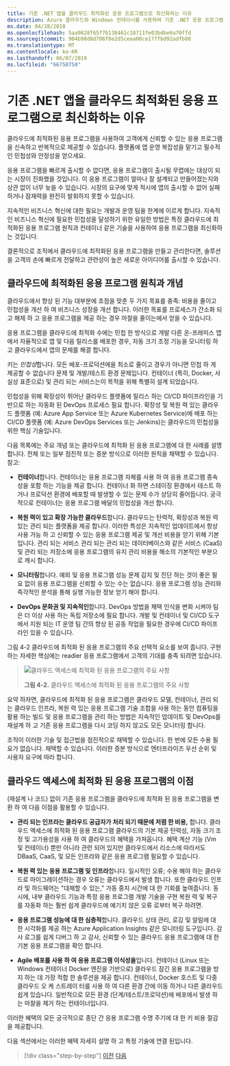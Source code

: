 ```yaml
---
title: 기존 .NET 앱을 클라우드 최적화된 응용 프로그램으로 최신화하는 이유
description: Azure 클라우드와 Windows 컨테이너를 사용하여 기존 .NET 응용 프로그램 최신화 | 기존 .NET 앱을 클라우드 최적화된 응용 프로그램으로 최신화하는 이유
ms.date: 04/28/2018
ms.openlocfilehash: 5aa9828f65f76138461c18711fe03bdbe6a70ffd
ms.sourcegitcommit: 904b98d8d706f0e2d5ceaa00ce17ffbd92adfb88
ms.translationtype: MT
ms.contentlocale: ko-KR
ms.lasthandoff: 06/07/2019
ms.locfileid: "66758750"
---
```

# <a name="reasons-to-modernize-existing-net-apps-to-cloud-optimized-applications"></a>기존 .NET 앱을 클라우드 최적화된 응용 프로그램으로 최신화하는 이유

클라우드에 최적화된 응용 프로그램을 사용하여 고객에게 신뢰할 수 있는 응용 프로그램을 신속하고 반복적으로 제공할 수 있습니다. 플랫폼에 앱 운영 복잡성을 맡기고 필수적인 민첩성와 안정성을 얻으세요.

응용 프로그램을 빠르게 출시할 수 없다면, 응용 프로그램이 출시될 무렵에는 대상이 되는 시장이 진화했을 것입니다. 이 응용 프로그램이 얼마나 잘 설계되고 만들어졌는지와 상관 없이 너무 늦을 수 있습니다. 시장의 요구에 맞게 적시에 앱의 출시할 수 없어 실패하거나 잠재력을 완전히 발휘하지 못할 수 있습니다.

지속적인 비즈니스 혁신에 대한 필요는 개발과 운영 팀을 한계에 이르게 합니다. 지속적인 비즈니스 혁신에 필요한 민첩성을 달성하기 위한 유일한 방법은 특정 클라우드에 최적화된 응용 프로그램 원칙과 컨테이너 같은 기술을 사용하여 응용 프로그램을 최신화하는 것입니다.

결론적으로 조직에서 클라우드에 최적화된 응용 프로그램을 만들고 관리한다면, 솔루션을 고객의 손에 빠르게 전달하고 관련성이 높은 새로운 아이디어를 출시할 수 있습니다.

## <a name="cloud-optimized-application-principles-and-tenets"></a>클라우드에 최적화된 응용 프로그램 원칙과 개념 

클라우드에서 향상 된 기능 대부분에 초점을 맞춘 두 가지 목표를 충족: 비용을 줄이고 민첩성을 개선 하 여 비즈니스 성장을 개선 합니다. 이러한 목표를 프로세스가 간소화 되 고 해제 하 고 응용 프로그램을 제공 하는 경우 마찰을 줄이는에서 얻을 수 있습니다.

응용 프로그램을 클라우드에 최적화 수에는 민첩 한 방식으로 개발 다른 온-프레미스 앱에서 자율적으로 앱 및 다음 릴리스를 배포한 경우, 자동 크기 조정 기능을 모니터링 하 고 클라우드에서 앱의 문제를 해결 합니다.

키는 *민첩성*합니다. 모든 배포-프로덕션에을 최소로 줄이고 경우가 아니면 민첩 하 게 제공할 수 없습니다 문제 및 개발/테스트 환경 문제입니다. 컨테이너 (특히, Docker, 사실상 표준으로) 및 관리 되는 서비스는이 목적을 위해 특별히 설계 되었습니다.

민첩성을 위해 확장성이 뛰어난 클라우드 플랫폼에 릴리스 하는 CI/CD 파이프라인을 기반으로 하는 자동화 된 DevOps 프로세스 필요 합니다. 확장성 및 복원 력 있는 클라우드 플랫폼 (예: Azure App Service 또는 Azure Kubernetes Service)에 배포 하는 CI/CD 플랫폼 (예: Azure DevOps Services 또는 Jenkins)는 클라우드의 민첩성을 위한 핵심 기술입니다.

다음 목록에는 주요 개념 또는 클라우드에 최적화 된 응용 프로그램에 대 한 사례를 설명합니다. 전체 또는 일부 점진적 또는 증분 방식으로 이러한 원칙을 채택할 수 있습니다. 참고:

- **컨테이너**합니다. 컨테이너는 응용 프로그램 자체를 사용 하 여 응용 프로그램 종속성을 포함 하는 기능을 제공 합니다. 컨테이너 화 하면 스테이징 환경에서 테스트 하거나 프로덕션 환경에 배포할 때 발생할 수 있는 문제 수가 상당히 줄어듭니다. 궁극적으로 컨테이너는 응용 프로그램 배달의 민첩성을 개선 합니다.

- **복원 력이 있고 확장 가능한 클라우드**합니다. 클라우드는 탄력적, 확장성과 복원 력 있는 관리 되는 플랫폼을 제공 합니다. 이러한 특성은 지속적인 업데이트에서 항상 사용 가능 하 고 신뢰할 수 있는 응용 프로그램 제공 및 개선 비용을 얻기 위해 기본입니다. 관리 되는 서비스 관리 되는 관리 되는 데이터베이스와 같은 서비스 (CaaS) 및 관리 되는 저장소에 응용 프로그램의 유지 관리 비용을 해소의 기본적인 부분으로 캐시 합니다.

- **모니터링**합니다. 예외 및 응용 프로그램 성능 문제 감지 및 진단 하는 것이 좋은 필요 없이 응용 프로그램을 신뢰할 수 있는 수는 없습니다. 응용 프로그램 성능 관리와 즉각적인 분석을 통해 실행 가능한 정보 얻기 해야 합니다.

- **DevOps 문화권 및 지속적인**합니다. DevOps 방법을 채택 인식을 변화 시켜야 팀은 더 이상 사용 하는 독립 저장소에 필요 합니다. 개발 및 컨테이너 및 CI/CD 도구에서 지원 되는 IT 운영 팀 간의 향상 된 공동 작업을 필요한 경우에 CI/CD 파이프라인 있을 수 있습니다.

그림 4-2 클라우드에 최적화 된 응용 프로그램의 주요 선택적 요소를 보여 줍니다. 구현 하는 자세한 핵심에는 readier 응용 프로그램에서 고객의 기대를 충족 되려면 있습니다.

> ![클라우드 액세스에 최적화 된 응용 프로그램의 주요 사항](./media/image2.png)
>
> **그림 4-2.** 클라우드 액세스에 최적화 된 응용 프로그램의 주요 사항

요약 하자면, 클라우드에 최적화 된 응용 프로그램은 클라우드 모델, 컨테이너, 관리 되는 클라우드 인프라, 복원 력 있는 응용 프로그램 기술 조합을 사용 하는 동안 컴퓨팅을 활용 하는 빌드 및 응용 프로그램을 관리 하는 방법은 지속적인 업데이트 및 DevOps를 재설계 하 고 기존 응용 프로그램을 다시 코딩 하지 않고도 모든 모니터링 합니다.

조직이 이러한 기술 및 접근법을 점진적으로 채택할 수 있습니다. 한 번에 모든 수용 필요가 없습니다. 채택할 수 있습니다. 이러한 증분 방식으로 엔터프라이즈 우선 순위 및 사용자 요구에 따라 합니다.

## <a name="benefits-of-a-cloud-optimized-application"></a>클라우드 액세스에 최적화 된 응용 프로그램의 이점

(재설계 나 코드) 없이 기존 응용 프로그램을 클라우드에 최적화 된 응용 프로그램을 변환 하 여 다음 이점을 활용할 수 있습니다.

- **관리 되는 인프라는 클라우드 공급자가 처리 되기 때문에 저렴 한 비용,** 합니다. 클라우드 액세스에 최적화 된 응용 프로그램 클라우드의 기본 제공 탄력성, 자동 크기 조정 및 고가용성을 사용 하 여 클라우드의 혜택을 가져옵니다. 혜택 계산 기능 (Vm 및 컨테이너) 뿐만 아니라 관련 되어 있지만 클라우드에서 리소스에 따라서도 DBaaS, CaaS, 및 모든 인프라와 같은 응용 프로그램 필요할 수 있습니다.

- **복원 력 있는 응용 프로그램 및 인프라**합니다. 일시적인 오류; 수용 해야 하는 클라우드로 마이그레이션하는 경우 오류는 클라우드에서 발생 합니다. 또한 클라우드 인프라 및 하드웨어는 "대체할 수 있는," 가동 중지 시간에 대 한 기회를 높여줍니다. 동시에, 내부 클라우드 기능과 특정 응용 프로그램 개발 기술을 구현 복원 력 및 복구를 자동화 하는 훨씬 쉽게 클라우드에 예기치 않은 오류 로부터 복구 하려면.

- **응용 프로그램 성능에 대 한 심층적**합니다. 클라우드 상태 관리, 로깅 및 알림에 대 한 시각화를 제공 하는 Azure Application Insights 같은 모니터링 도구입니다. 감사 로그를 쉽게 디버그 하 고 감사, 신뢰할 수 있는 클라우드 응용 프로그램에 대 한 기본 응용 프로그램을 확인 합니다.

- **Agile 배포를 사용 하 여 응용 프로그램 이식성을**입니다. 컨테이너 (Linux 또는 Windows 컨테이너 Docker 엔진을 기반으로) 클라우드 잠긴 응용 프로그램을 방지 하는 데 가장 적합 한 솔루션을 제공 합니다. 컨테이너, Docker 호스트 및 다중 클라우드 오 케 스트레이 터를 사용 하 여 다른 환경 간에 이동 하거나 다른 클라우드 쉽게 있습니다. 일반적으로 모든 환경 (단계/테스트/프로덕션)에 배포에서 발생 하는 마찰을 제거 하는 컨테이너입니다.

이러한 혜택의 모든 궁극적으로 종단 간 응용 프로그램 수명 주기에 대 한 키 비용 절감을 제공합니다.

다음 섹션에서는 이러한 혜택 자세히 설명 하 고 특정 기술에 연결 된입니다.

>[!div class="step-by-step"]
>[이전](index.md)
>[다음](microsoft-technologies-in-cloud-optimized-applications.md)
